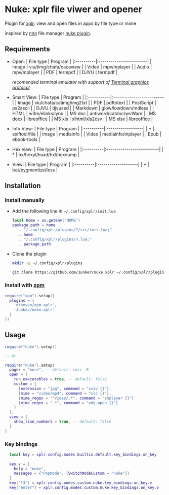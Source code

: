 # Nuke: xplr file viwer and opener

Plugin for [xplr](https://github.com/sayanarijit/xplr): view and open files in apps by file type or mime

inspired by [nnn](https://github.com/jarun/nnn) file manager [nuke plugin](https://github.com/jarun/nnn/blob/master/plugins/nuke).

## Requirements

- Open:
  | File type | Program                 |
  |:----------|:------------------------|
  | Image     | viu/timg/chafa/cacaview |
  | Video     | mpv/mplayer             |
  | Audio     | mpv/mplayer             |
  | PDF       | termpdf                 |
  | DJVU      | termpdf                 |

  *recomended terminal emulator with support of [Terminal graphics protocol](https://sw.kovidgoyal.net/kitty/graphics-protocol/)*

- Smart View:
  | File type  | Program                  |
  |:-----------|:-------------------------|
  | Image      | viu/chafa/catimg/img2txt |
  | PDF        | pdftotext                |
  | PostScript | ps2ascii                 |
  | DJVU       | djvused                  |
  | Markdown   | glow/lowdown/mdless      |
  | HTML       | w3m/elinks/lynx          |
  | MS doc     | antiword/catdoc/wvWare   |
  | MS docx    | libreoffice              |
  | MS xls     | xlhtml/xls2csv           |
  | MS xlsx    | libreoffice              |

- Info View:
  | File type | Program           |
  |:----------|:------------------|
  | *         | exiftool/file     |
  | Image     | mediainfo         |
  | Video     | mediainfo/mplayer |
  | Epub      | ebook-tools       |

- Hex view:
  | File type | Program                   |
  |:----------|:--------------------------|
  | *         | hx/hexyl/huxd/hxl/hexdump |

- View:
  | File type | Program             |
  |:----------|:--------------------|
  | *         | bat/pygmentize/less |

## Installation

### Install manually

- Add the following line in `~/.config/xplr/init.lua`

  ```lua
  local home = os.getenv("HOME")
  package.path = home
    .. "/.config/xplr/plugins/?/src/init.lua;"
    .. home
    .. "/.config/xplr/plugins/?.lua;"
    .. package.path
  ```

- Clone the plugin

  ```bash
  mkdir -p ~/.config/xplr/plugins

  git clone https://github.com/Junker/nuke.xplr ~/.config/xplr/plugins/nuke
  ```
  
### Install with [xpm](https://github.com/dtomvan/xpm.xplr)

```lua
require("xpm").setup({
  plugins = {
    'dtomvan/xpm.xplr',
    'Junker/nuke.xplr'
  }
})
```

## Usage
  
```lua
require("nuke").setup()

-- Or

require("nuke").setup{
  pager = "more", -- default: less -R
  open = {
    run_executables = true, -- default: false
    custom = {
      {extension = "jpg", command = "sxiv {}"},
      {mime = "video/mp4", command = "vlc {}"},
      {mime_regex = "^video/.*", command = "smplayer {}"}
      {mime_regex = ".*", command = "xdg-open {}"}
    }
  },
  view = {
    show_line_numbers = true, -- default: false
  }
}
```

### Key bindings

```lua
  local key = xplr.config.modes.builtin.default.key_bindings.on_key
  
  key.v = {
    help = "nuke",
    messages = {"PopMode", {SwitchModeCustom = "nuke"}}
  }
  key["f3"] = xplr.config.modes.custom.nuke.key_bindings.on_key.v
  key["enter"] = xplr.config.modes.custom.nuke.key_bindings.on_key.o
```

